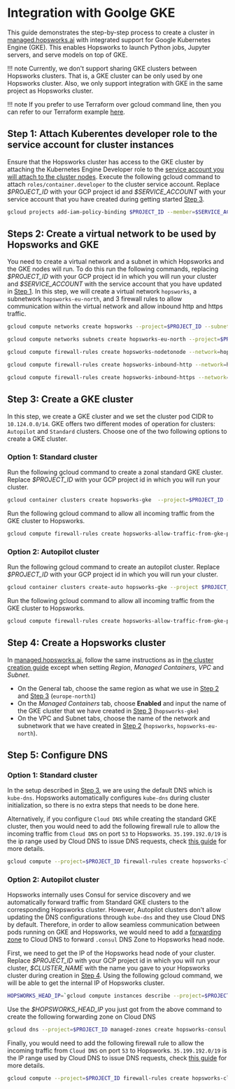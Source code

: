 # Integration with Goolge GKE

This guide demonstrates the step-by-step process to create a cluster in [managed.hopsworks.ai](https://managed.hopsworks.ai) with integrated support for Google Kubernetes Engine (GKE). This enables Hopsworks to launch Python jobs, Jupyter servers, and serve models on top of GKE.

!!! note
    Currently, we don't support sharing GKE clusters between Hopsworks clusters. That is, a GKE cluster can be only used by one Hopsworks cluster. Also, we only support integration with GKE in the same project as Hopsworks cluster.

!!! note
    If you prefer to use Terraform over gcloud command line, then you can refer to our Terraform example [here](https://github.com/logicalclocks/terraform-provider-hopsworksai/tree/main/examples/complete/gcp/gke).

## Step 1: Attach Kuberentes developer role to the service account for cluster instances

Ensure that the Hopsworks cluster has access to the GKE cluster by attaching the Kubernetes Engine Developer role  to the [service account you will attach to the cluster nodes](getting_started.md#step-3-creating-a-service-account-for-your-cluster-instances). Execute the following gcloud command to attach `roles/container.developer` to the cluster service account. Replace *\$PROJECT_ID* with your GCP project id and *\$SERVICE_ACCOUNT* with your service account that you have created during getting started [Step 3](getting_started.md#step-3-creating-a-service-account-for-your-cluster-instances).

```bash
gcloud projects add-iam-policy-binding $PROJECT_ID --member=$SERVICE_ACCOUNT --role="roles/container.developer"
```

## Steps 2: Create a virtual network to be used by Hopsworks and GKE

You need to create a virtual network and a subnet in which Hopsworks and the GKE nodes will run. To do this run the following commands, replacing *\$PROJECT_ID* with your GCP project id in which you will run your cluster and *\$SERVICE_ACCOUNT* with the service account that you have updated in [Step 1](#step-1-attach-kuberentes-developer-role-to-the-service-account-for-cluster-instances). In this step, we will create a virtual network `hopsworks`, a subnetwork `hopsworks-eu-north`, and 3 firewall rules to allow communication within the virtual network and allow inbound http and https traffic.

```bash
gcloud compute networks create hopsworks --project=$PROJECT_ID --subnet-mode=custom --mtu=1460 --bgp-routing-mode=regional

gcloud compute networks subnets create hopsworks-eu-north --project=$PROJECT_ID --range=10.1.0.0/24 --stack-type=IPV4_ONLY --network=hopsworks --region=europe-north1

gcloud compute firewall-rules create hopsworks-nodetonode --network=hopsworks --allow=all --direction=INGRESS --target-service-accounts=$SERVICE_ACCOUNT --source-service-accounts=$SERVICE_ACCOUNT --project=$PROJECT_ID

gcloud compute firewall-rules create hopsworks-inbound-http --network=hopsworks --allow=all --direction=INGRESS --target-service-accounts=$SERVICE_ACCOUNT --allow=tcp:80 --source-ranges="0.0.0.0/0" --project=$PROJECT_ID

gcloud compute firewall-rules create hopsworks-inbound-https --network=hopsworks --allow=all --direction=INGRESS --target-service-accounts=$SERVICE_ACCOUNT --allow=tcp:443 --source-ranges="0.0.0.0/0" --project=$PROJECT_ID

```

## Step 3: Create a GKE cluster

In this step, we create a GKE cluster and we set the cluster pod CIDR to `10.124.0.0/14`. GKE offers two different modes of operation for clusters: `Autopilot` and `Standard` clusters. Choose one of the two following options to create a GKE cluster.

### Option 1: Standard cluster 

Run the following gcloud command to create a zonal standard GKE cluster. Replace *\$PROJECT_ID* with your GCP project id in which you will run your cluster.

```bash
gcloud container clusters create hopsworks-gke  --project=$PROJECT_ID --machine-type="e2-standard-8" --num-nodes=1 --zone="europe-north1-c" --network="hopsworks" --subnetwork="hopsworks-eu-north"  --cluster-ipv4-cidr="10.124.0.0/14" --cluster-version="1.27.3-gke.100"
```

Run the following gcloud command to allow all incoming traffic from the GKE cluster to Hopsworks.

```bash	
gcloud compute firewall-rules create hopsworks-allow-traffic-from-gke-pods  --project=$PROJECT_ID --network="hopsworks" --direction=INGRESS --priority=1000  --action=ALLOW --rules=all --source-ranges="10.124.0.0/14"
```

### Option 2: Autopilot cluster

Run the following gcloud command to create an autopilot cluster. Replace *\$PROJECT_ID* with your GCP project id in which you will run your cluster.

```bash
gcloud container clusters create-auto hopsworks-gke --project $PROJECT_ID --region="europe-north1"  --network="hopsworks" --subnetwork="hopsworks-eu-north" --cluster-ipv4-cidr="10.124.0.0/14"
```

Run the following gcloud command to allow all incoming traffic from the GKE cluster to Hopsworks.

```bash	
gcloud compute firewall-rules create hopsworks-allow-traffic-from-gke-pods  --project=$PROJECT_ID --network="hopsworks" --direction=INGRESS --priority=1000  --action=ALLOW --rules=all --source-ranges="10.124.0.0/14"
```

## Step 4: Create a Hopsworks cluster

In [managed.hopsworks.ai](https://managed.hopsworks.ai), follow the same instructions as in [the cluster creation guide](cluster_creation.md) except when setting *Region*, *Managed Containers*, *VPC* and *Subnet*.

- On the General tab, choose the same region as what we use in [Step 2](#steps-2-create-a-virtual-network-to-be-used-by-hopsworks-and-gke) and [Step 3](#step-3-create-a-gke-cluster) (`europe-north1`)
- On the *Managed Containers* tab, choose **Enabled** and input the name of the GKE cluster that we have created in [Step 3](#step-3-create-a-gke-cluster) (`hopsworks-gke`)
- On the VPC and Subnet tabs, choose the name of the network and subnetwork that we have created in [Step 2](#steps-2-create-a-virtual-network-to-be-used-by-hopsworks-and-gke) (`hopsworks`, `hopsworks-eu-north`).

## Step 5: Configure DNS

### Option 1: Standard cluster 
In the setup described in [Step 3](#option-1-standard-cluster), we are using the default DNS which is `kube-dns`. Hopsworks automatically configures `kube-dns` during cluster initialization, so there is no extra steps that needs to be done here. 

Alternatively, if you configure `Cloud DNS` while creating the standard GKE cluster, then you would need to add the following firewall rule to allow the incoming traffic from `Cloud DNS` on port `53` to Hopsworks. `35.199.192.0/19` is the ip range used by Cloud DNS to issue DNS requests, check [this guide](https://cloud.google.com/dns/docs/zones/forwarding-zones#firewall-rules) for more details.

```bash
gcloud compute --project=$PROJECT_ID firewall-rules create hopsworks-clouddns-forward-consul --direction=INGRESS --priority=1000 --network="hopsworks" --action=ALLOW --rules=udp:53 --source-ranges="35.199.192.0/19"
```


### Option 2: Autopilot cluster 

Hopsworks internally uses Consul for service discovery and we automatically forward traffic from Standard GKE clusters to the corresponding Hopsworks cluster. However, Autopilot clusters don't allow updating the DNS configurations through `kube-dns` and they use Cloud DNS by default. Therefore, in order to allow seamless communication between pods running on GKE and Hopsworks, we would need to add a [forwarding zone](https://cloud.google.com/dns/docs/zones/forwarding-zones) to Cloud DNS to forward `.consul` DNS Zone to Hopsworks head node.

First, we need to get the IP of the Hopsworks head node of your cluster. Replace *\$PROJECT_ID* with your GCP project id in which you will run your cluster, *\$CLUSTER_NAME* with the name you gave to your Hopsworks cluster during creation in [Step 4](#step-4-create-a-hopsworks-cluster). Using the following gcloud command, we will be able to get the internal IP of Hopsworks cluster.

```bash
HOPSWORKS_HEAD_IP=`gcloud compute instances describe --project=$PROJECT_ID $CLUSTER_NAME-master --format='get(networkInterfaces[0].networkIP)'`
```

Use the *\$HOPSWORKS_HEAD_IP* you just got from the above command to create the following forwarding zone on Cloud DNS

```bash
gcloud dns --project=$PROJECT_ID managed-zones create hopsworks-consul --description="Forward .consul DNS requests to Hopsworks" --dns-name="consul." --visibility="private" --networks="hopsworks" --forwarding-targets=$HOPSWORKS_HEAD_IP
```

Finally, you would need to add the following firewall rule to allow the incoming traffic from `Cloud DNS` on port `53` to Hopsworks. `35.199.192.0/19` is the IP range used by Cloud DNS to issue DNS requests, check [this guide](https://cloud.google.com/dns/docs/zones/forwarding-zones#firewall-rules) for more details.

```bash
gcloud compute --project=$PROJECT_ID firewall-rules create hopsworks-clouddns-forward-consul --direction=INGRESS --priority=1000 --network="hopsworks" --action=ALLOW --rules=udp:53 --source-ranges="35.199.192.0/19"
```